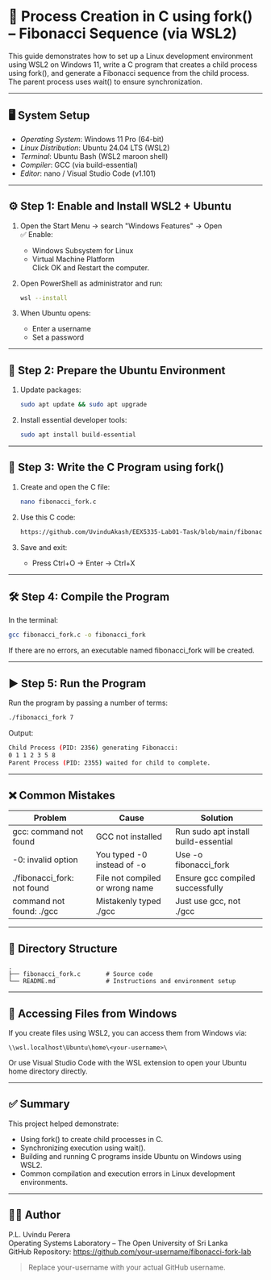 # 🔁 Process Creation in C using fork() – Fibonacci Sequence (via WSL2)

This guide demonstrates how to set up a Linux development environment using WSL2 on Windows 11, write a C program that creates a child process using fork(), and generate a Fibonacci sequence from the child process. The parent process uses wait() to ensure synchronization.

---

## 🖥 System Setup

- *Operating System*: Windows 11 Pro (64-bit)
- *Linux Distribution*: Ubuntu 24.04 LTS (WSL2)
- *Terminal*: Ubuntu Bash (WSL2 maroon shell)
- *Compiler*: GCC (via build-essential)
- *Editor*: nano / Visual Studio Code (v1.101)

---

## ⚙ Step 1: Enable and Install WSL2 + Ubuntu

1. Open the Start Menu → search "Windows Features" → Open  
   ✅ Enable:
   - Windows Subsystem for Linux  
   - Virtual Machine Platform  
   Click OK and Restart the computer.

2. Open PowerShell as administrator and run:
   ```bash
   wsl --install
   ```

3. When Ubuntu opens:
   - Enter a username
   - Set a password

---

## 🔧 Step 2: Prepare the Ubuntu Environment

1. Update packages:
   ```bash
   sudo apt update && sudo apt upgrade
   ```

2. Install essential developer tools:
   ```bash
   sudo apt install build-essential
   ```

---

## 🧾 Step 3: Write the C Program using fork()

1. Create and open the C file:
   ```bash
   nano fibonacci_fork.c
   ```

2. Use this C code:
   ```bash
   https://github.com/UvinduAkash/EEX5335-Lab01-Task/blob/main/fibonacci.c
   ```
   
3. Save and exit:
   - Press Ctrl+O → Enter → Ctrl+X

---

## 🛠 Step 4: Compile the Program

In the terminal:
```bash
gcc fibonacci_fork.c -o fibonacci_fork
```

If there are no errors, an executable named fibonacci_fork will be created.

---

## ▶ Step 5: Run the Program

Run the program by passing a number of terms:
```bash
./fibonacci_fork 7
```

Output:
```bash
Child Process (PID: 2356) generating Fibonacci:
0 1 1 2 3 5 8 
Parent Process (PID: 2355) waited for child to complete.
```

---

## ❌ Common Mistakes

| Problem                       | Cause                              | Solution                                  |
|------------------------------|-------------------------------------|-------------------------------------------|
| gcc: command not found       | GCC not installed                   | Run sudo apt install build-essential    |
| -0: invalid option           | You typed -0 instead of -o          | Use -o fibonacci_fork                    |
| ./fibonacci_fork: not found  | File not compiled or wrong name     | Ensure gcc compiled successfully         |
| command not found: ./gcc     | Mistakenly typed ./gcc              | Just use gcc, not ./gcc                  |

---

## 📂 Directory Structure

```
.
├── fibonacci_fork.c       # Source code
└── README.md              # Instructions and environment setup
```

---

## 📁 Accessing Files from Windows

If you create files using WSL2, you can access them from Windows via:

```
\\wsl.localhost\Ubuntu\home\<your-username>\
```

Or use Visual Studio Code with the WSL extension to open your Ubuntu home directory directly.

---

## ✅ Summary

This project helped demonstrate:

- Using fork() to create child processes in C.
- Synchronizing execution using wait().
- Building and running C programs inside Ubuntu on Windows using WSL2.
- Common compilation and execution errors in Linux development environments.

---

## 👨‍💻 Author

P.L. Uvindu Perera  
Operating Systems Laboratory – The Open University of Sri Lanka  
GitHub Repository: https://github.com/your-username/fibonacci-fork-lab

> Replace your-username with your actual GitHub username.




